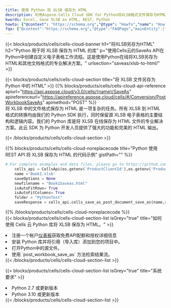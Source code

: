 ```yaml
---
title: 使用 Python 将 XLSB 保存为 HTML
description: 利用Aspose.Cells Cloud SDK for Python将XLSB格式文件保存为HTML格式文件。
kwords: Excel, Save XLSB as HTML, REST, Python
howto: {"@context": "https://schema.org","@type": "HowTo","name": "How to save XLSB as HTML using the Cells Cloud Python library.","description": "How to save XLSB as HTML using the Cells Cloud Python library.","image": {"@type": "ImageObject"},"url": "/python/saveas/xlsb-to-html/","step": [{ "@type": "HowToStep","name": "How to save XLSB as HTML using the Cells Cloud Python library. step 1", "image": {"@type": "ImageObject",},"url": "/python/saveas/xlsb-to-html/","text": "Register an account at <a href='https://dashboard.aspose.cloud/'>Dashboard</a> to get free API quota & authorization details",},{ "@type": "HowToStep","name": "How to save XLSB as HTML using the Cells Cloud Python library. step 1", "image": {"@type": "ImageObject",},"url": "/python/saveas/xlsb-to-html/","text": "Install Python library and add the reference (import the library) to your project.",},{ "@type": "HowToStep","name": "How to save XLSB as HTML using the Cells Cloud Python library. step 1", "image": {"@type": "ImageObject",},"url": "/python/saveas/xlsb-to-html/","text": "Open the source file in Python.",},{ "@type": "HowToStep","name": "How to save XLSB as HTML using the Cells Cloud Python library. step 1", "image": {"@type": "ImageObject",},"url": "/python/saveas/xlsb-to-html/","text": "Use the `post_workbook_save_as` method to retrieve the resulting stream.",}, ],"supply": {"@type": "HowToSupply","name": "document"},"tool": [{"@type": "HowToTool","name": "PyCharm, Visual Studio Code, Sublime, Eclipse"},{"@type": "HowToTool","name": "Aspose Cells"}],"totalTime": "PT6M"}
fqa: {"@context":"https://schema.org","@type":"FAQPage","mainEntity":[{"@type":"Question","name":"Why save file as other formats file in C# using REST API?","acceptedAnswer":{"@type":"Answer","text":"Documents are encoded in many ways, and some files may be incompatible with the software you use. To open and read such files, just save them as appropriate file formats.<br/><ol><li>Install .NET SDK and add the reference (import the library) to your project.</li><li>Open the source file in C# using REST API.</li><li>Call the PostWorkbookSaveAsRequest() method, passing an output filename with required extension.</li><li>Get the result of save as a separate file.</li></ol>"}},{"@type":"Question","name":"What file formats can I save as with your C# library?","acceptedAnswer":{"@type":"Answer","text":"We support a variety of file formats for conversion using .NET library, including XLSX, Excel, xls , PDF, CSV, HTML, Markdown, XML, PNG, JPG, TIFF, Json, TXT and many more."}},{"@type":"Question","name":"What is the maximum allowed file size for conversion using this .NET library?","acceptedAnswer":{"@type":"Answer","text":"There are no file size limits for format conversions using .NET library."}}]}
---
```

{{< blocks/products/cells/cells-cloud-banner h1="将XLSB另存为HTML" h2="Python 用于将 XLSB 保存为 HTML 的库" p="使用Cells云的SaveAs API在Python中创建自定义电子表格工作流程。这是使用Python在线将XLSB另存为HTML和其他文档格式的专业解决方案。" urlsection="saveas/xlsb-to-html/" >}}

{{< blocks/products/cells/cells-cloud-section title="将 XLSB 文件另存为 Python 中的 HTML" >}}
{{% blocks/products/cells/cells-cloud-api-reference apiurl="https://api.aspose.cloud/v3.0/cells/{name}/SaveAs" apireferenceurl="https://apireference.aspose.cloud/cells/#/Conversion/PostWorkbookSaveAs" apimethod="POST" %}}
<br/>
将 XLSB 中的文件格式保存为 HTML 是一项复杂的任务。所有 XLSB 到 HTML 格式的转换均由我们的 Python SDK 执行，同时保留源 XLSB 电子表格的主要结构和逻辑内容。我们的 Python 库是将 XLSB 在线保存为 HTML 文件的专业解决方案。此云 SDK 为 Python 开发人员提供了强大的功能和完美的 HTML 输出。

{{< /blocks/products/cells/cells-cloud-section >}}

{{% blocks/products/cells/cells-cloud-noreplacecode title="Python 使用 REST API 将 XLSB 保存为 HTML 的代码示例" gistPath="" %}}
  
```python
# For complete examples and data files, please go to https://github.com/aspose-cells-cloud/aspose-cells-cloud-python/
    cells_api = CellsApi(os.getenv('ProductClientId'),os.getenv('ProductClientSecret'))
    name ='Book1.xlsb'    
    saveOptions = None
    newfilename = "Book1Saveas.html"
    isAutoFitRows= True
    isAutoFitColumns= True
    folder = "PythonTest"
    saveResponse = cells_api.cells_save_as_post_document_save_as(name,save_options=saveOptions, newfilename=(folder +'/' + newfilename),folder=folder)
```
  
{{% /blocks/products/cells/cells-cloud-noreplacecode %}}
<br/>
{{< blocks/products/cells/cells-cloud-section-list isGrey="true" title="如何使用 Cells 云 Python 库将 XLSB 保存为 HTML。" >}}
<li>注册一个帐户<a href="https://dashboard.aspose.cloud/">仪表板</a>获取免费API配额和授权详细信息</li>
<li>安装 Python 库并将引用（导入库）添加到您的项目中。</li>
<li>打开Python中的源文件。</li>
<li>使用 `post_workbook_save_as` 方法检索结果流。</li>
{{< /blocks/products/cells/cells-cloud-section-list >}}

{{< blocks/products/cells/cells-cloud-section-list isGrey="true" title="系统要求" >}}
<li>Python 2.7 或更新版本</li>
<li>Python 3.10 或更新版本</li>
{{< /blocks/products/cells/cells-cloud-section-list >}}
